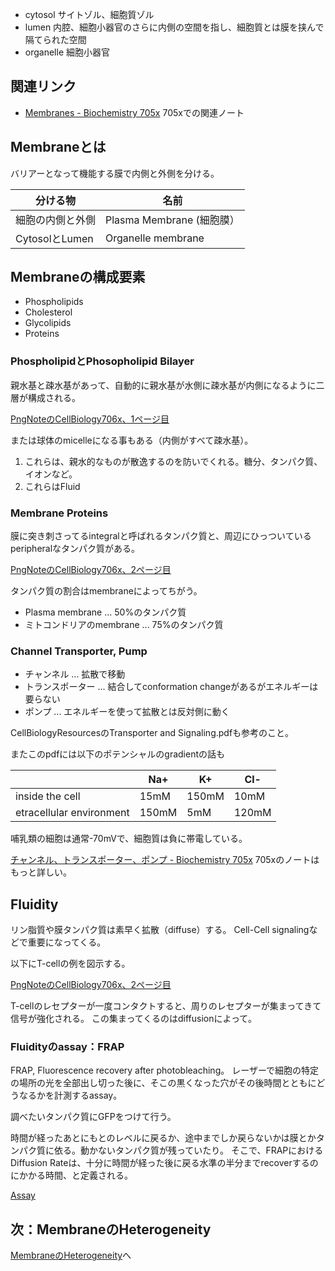 - cytosol サイトゾル、細胞質ゾル
- lumen 内腔、細胞小器官のさらに内側の空間を指し、細胞質とは膜を挟んで隔てられた空間
- organelle 細胞小器官

## 関連リンク

- [Membranes - Biochemistry 705x](https://karino2.github.io/Biochemistry705x/Membranes) 705xでの関連ノート

## Membraneとは

バリアーとなって機能する膜で内側と外側を分ける。

| 分ける物 | 名前 |
| ---- | ---- |
| 細胞の内側と外側 | Plasma Membrane (細胞膜） |
| CytosolとLumen | Organelle membrane |


## Membraneの構成要素

- Phospholipids
- Cholesterol
- Glycolipids
- Proteins

### PhospholipidとPhosopholipid Bilayer

親水基と疎水基があって、自動的に親水基が水側に疎水基が内側になるように二層が構成される。

[PngNoteのCellBiology706x、1ページ目](https://karino2.github.io/ImageGallery/CellBiology706x.html#lg=1&slide=0)

または球体のmicelleになる事もある（内側がすべて疎水基）。

1. これらは、親水的なものが散逸するのを防いでくれる。糖分、タンパク質、イオンなど。
2. これらはFluid 

### Membrane Proteins

膜に突き刺さってるintegralと呼ばれるタンパク質と、周辺にひっついているperipheralなタンパク質がある。

[PngNoteのCellBiology706x、2ページ目](https://karino2.github.io/ImageGallery/CellBiology706x.html#lg=1&slide=1)

タンパク質の割合はmembraneによってちがう。

- Plasma membrane ... 50%のタンパク質
- ミトコンドリアのmembrane ... 75%のタンパク質

### Channel Transporter, Pump

- チャンネル ... 拡散で移動
- トランスポーター ... 結合してconformation changeがあるがエネルギーは要らない
- ポンプ ... エネルギーを使って拡散とは反対側に動く

CellBiologyResourcesのTransporter and Signaling.pdfも参考のこと。

またこのpdfには以下のポテンシャルのgradientの話も

|  | Na+ | K+ | Cl- |
| ---- | ---- | ---- | ---- |
| inside the cell | 15mM | 150mM | 10mM |
| etracellular environment | 150mM | 5mM | 120mM |

哺乳類の細胞は通常-70mVで、細胞質は負に帯電している。

[チャンネル、トランスポーター、ポンプ - Biochemistry 705x](https://karino2.github.io/Biochemistry705x/%E3%83%81%E3%83%A3%E3%83%B3%E3%83%8D%E3%83%AB%E3%80%81%E3%83%88%E3%83%A9%E3%83%B3%E3%82%B9%E3%83%9D%E3%83%BC%E3%82%BF%E3%83%BC%E3%80%81%E3%83%9D%E3%83%B3%E3%83%97) 705xのノートはもっと詳しい。

## Fluidity

リン脂質や膜タンパク質は素早く拡散（diffuse）する。
Cell-Cell signalingなどで重要になってくる。

以下にT-cellの例を図示する。

[PngNoteのCellBiology706x、2ページ目](https://karino2.github.io/ImageGallery/CellBiology706x.html#lg=1&slide=1)

T-cellのレセプターが一度コンタクトすると、周りのレセプターが集まってきて信号が強化される。
この集まってくるのはdiffusionによって。

### Fluidityのassay：FRAP

FRAP, Fluorescence recovery after photobleaching。
レーザーで細胞の特定の場所の光を全部出し切った後に、そこの黒くなった穴がその後時間とともにどうなるかを計測するassay。

調べたいタンパク質にGFPをつけて行う。

時間が経ったあとにもとのレベルに戻るか、途中までしか戻らないかは膜とかタンパク質に依る。動かないタンパク質が残っていたり。
そこで、FRAPにおけるDiffusion Rateは、十分に時間が経った後に戻る水準の半分までrecoverするのにかかる時間、と定義される。

[Assay](Assay)

## 次：MembraneのHeterogeneity

[MembraneのHeterogeneity](Membrane%E3%81%AEHeterogeneity)へ
